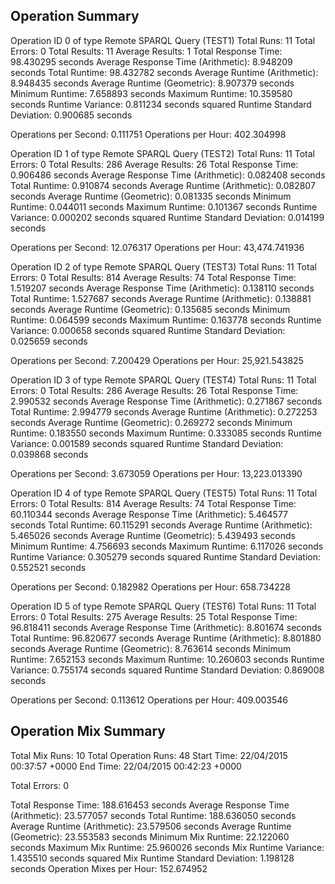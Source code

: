 Operation Summary
-----------------

Operation ID 0 of type Remote SPARQL Query (TEST1)
Total Runs: 11
Total Errors: 0
Total Results: 11
Average Results: 1
Total Response Time: 98.430295 seconds
Average Response Time (Arithmetic): 8.948209 seconds
Total Runtime: 98.432782 seconds
Average Runtime (Arithmetic): 8.948435 seconds
Average Runtime (Geometric): 8.907379 seconds
Minimum Runtime: 7.658893 seconds
Maximum Runtime: 10.359580 seconds
Runtime Variance: 0.811234 seconds squared
Runtime Standard Deviation: 0.900685 seconds

Operations per Second: 0.111751
Operations per Hour: 402.304998

Operation ID 1 of type Remote SPARQL Query (TEST2)
Total Runs: 11
Total Errors: 0
Total Results: 286
Average Results: 26
Total Response Time: 0.906486 seconds
Average Response Time (Arithmetic): 0.082408 seconds
Total Runtime: 0.910874 seconds
Average Runtime (Arithmetic): 0.082807 seconds
Average Runtime (Geometric): 0.081335 seconds
Minimum Runtime: 0.044011 seconds
Maximum Runtime: 0.101367 seconds
Runtime Variance: 0.000202 seconds squared
Runtime Standard Deviation: 0.014199 seconds

Operations per Second: 12.076317
Operations per Hour: 43,474.741936

Operation ID 2 of type Remote SPARQL Query (TEST3)
Total Runs: 11
Total Errors: 0
Total Results: 814
Average Results: 74
Total Response Time: 1.519207 seconds
Average Response Time (Arithmetic): 0.138110 seconds
Total Runtime: 1.527687 seconds
Average Runtime (Arithmetic): 0.138881 seconds
Average Runtime (Geometric): 0.135685 seconds
Minimum Runtime: 0.064599 seconds
Maximum Runtime: 0.163778 seconds
Runtime Variance: 0.000658 seconds squared
Runtime Standard Deviation: 0.025659 seconds

Operations per Second: 7.200429
Operations per Hour: 25,921.543825

Operation ID 3 of type Remote SPARQL Query (TEST4)
Total Runs: 11
Total Errors: 0
Total Results: 286
Average Results: 26
Total Response Time: 2.990532 seconds
Average Response Time (Arithmetic): 0.271867 seconds
Total Runtime: 2.994779 seconds
Average Runtime (Arithmetic): 0.272253 seconds
Average Runtime (Geometric): 0.269272 seconds
Minimum Runtime: 0.183550 seconds
Maximum Runtime: 0.333085 seconds
Runtime Variance: 0.001589 seconds squared
Runtime Standard Deviation: 0.039868 seconds

Operations per Second: 3.673059
Operations per Hour: 13,223.013390

Operation ID 4 of type Remote SPARQL Query (TEST5)
Total Runs: 11
Total Errors: 0
Total Results: 814
Average Results: 74
Total Response Time: 60.110344 seconds
Average Response Time (Arithmetic): 5.464577 seconds
Total Runtime: 60.115291 seconds
Average Runtime (Arithmetic): 5.465026 seconds
Average Runtime (Geometric): 5.439493 seconds
Minimum Runtime: 4.756693 seconds
Maximum Runtime: 6.117026 seconds
Runtime Variance: 0.305279 seconds squared
Runtime Standard Deviation: 0.552521 seconds

Operations per Second: 0.182982
Operations per Hour: 658.734228

Operation ID 5 of type Remote SPARQL Query (TEST6)
Total Runs: 11
Total Errors: 0
Total Results: 275
Average Results: 25
Total Response Time: 96.818411 seconds
Average Response Time (Arithmetic): 8.801674 seconds
Total Runtime: 96.820677 seconds
Average Runtime (Arithmetic): 8.801880 seconds
Average Runtime (Geometric): 8.763614 seconds
Minimum Runtime: 7.652153 seconds
Maximum Runtime: 10.260603 seconds
Runtime Variance: 0.755174 seconds squared
Runtime Standard Deviation: 0.869008 seconds

Operations per Second: 0.113612
Operations per Hour: 409.003546

Operation Mix Summary
---------------------

Total Mix Runs: 10
Total Operation Runs: 48
Start Time: 22/04/2015 00:37:57 +0000
End Time: 22/04/2015 00:42:23 +0000

Total Errors: 0

Total Response Time: 188.616453 seconds
Average Response Time (Arithmetic): 23.577057 seconds
Total Runtime: 188.636050 seconds
Average Runtime (Arithmetic): 23.579506 seconds
Average Runtime (Geometric): 23.553583 seconds
Minimum Mix Runtime: 22.122060 seconds
Maximum Mix Runtime: 25.960026 seconds
Mix Runtime Variance: 1.435510 seconds squared
Mix Runtime Standard Deviation: 1.198128 seconds
Operation Mixes per Hour: 152.674952
